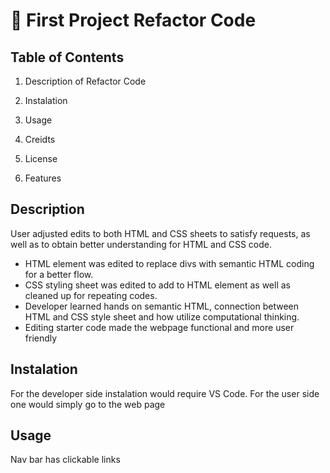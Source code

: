# 📖 First Project Refactor Code

## Table of Contents

1. Description of Refactor Code

2. Instalation

3. Usage

4. Creidts

5. License

6. Features

## Description
User adjusted edits to both HTML and CSS sheets to satisfy requests, as well as to obtain better understanding for HTML and CSS code.
* HTML element was edited to replace divs with semantic HTML coding for a better flow.
* CSS styling sheet was edited to add to HTML element as well as cleaned up for repeating codes.
* Developer learned hands on semantic HTML, connection between HTML and CSS style sheet and how utilize computational thinking.
* Editing starter code made the webpage functional and more user friendly

## Instalation
For the developer side instalation would require VS Code. For the user side one would simply go to the web page

## Usage
Nav bar has clickable links
